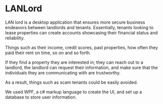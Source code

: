 # LANLord

LAN lord is a desktop application that ensures more secure business endeavors between landlords and tenants. Essentially, tenants looking to lease properties can create accounts showcasing their financial status and reliability. 

Things such as their income, credit scores, past properties, how often they paid their rent on time, so on and so forth. 

If they find a property they are interested in; they can reach out to a landlord, the landlord can request their information, and make sure that the individuals they are communicating with are trustworthy. 

As a result, things such as scam tenants could be easily avoided. 

We used WPF, a c# markup language to create the UI, and set up a database to store user information. 

